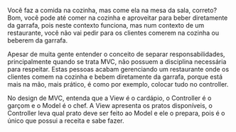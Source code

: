 Você faz a comida na cozinha, mas come ela na mesa da sala, correto? Bom, você pode até comer na cozinha e aproveitar para beber diretamente da garrafa, pois neste contexto funciona, mas num contexto de um restaurante, você não vai pedir para os clientes comerem na cozinha ou beberem da garrafa.

Apesar de muita gente entender o conceito de separar responsabilidades, principalmente quando se trata MVC, não possuem a disciplina necessária para respeitar. Estas pessoas acabam gerenciando um restaurante onde os clientes comem na cozinha e bebem diretamente da garrafa, porque está mais na mão, mais prático, é como por exemplo, colocar tudo no controller.

No design de MVC, entenda que a View é o cardápio, o Controller é o garçom e o Model é o chef. A View apresenta os pratos disponíveis, o Controller leva qual prato deve ser feito ao Model e ele o prepara, pois é o único que possui a receita e sabe fazer.